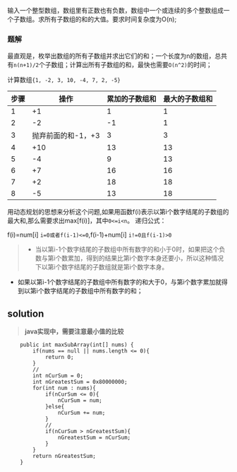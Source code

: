 输入一个整型数组，数组里有正数也有负数，数组中一个或连续的多个整数组成一个子数组。求所有子数组的和的大值。要求时间复杂度为O(n);

### 题解


最直观是，枚举出数组的所有子数组并求出它们的和；一个长度为n的数组，总共有`n(n+1)/2`个子数组；计算出所有子数组的和，最快也需要`O(n^2)`的时间；

计算数组`{1, -2, 3, 10, -4, 7, 2, -5}`

步骤|操作|累加的子数组和|最大的子数组和|
--|--|--|--|
1|+1|1|1|
2|-2|-1|1|
3|抛弃前面的和-1，+3|3|3|
4|+10|13|13|
5|-4|9|13|
6|+7|16|16|
7|+2|18|18|
8|-5|13|18|


用动态规划的思想来分析这个问题,如果用函数f(i)表示以第i个数字结尾的子数组的最大和,那么需要求出max[f(i)]，其中`0<=i<n`。
递归公式：

f(i)=num[i] `i=0或者f(i-1)<=0`,f(i-1)+num[i] `i!=0且f(i-1)>0`

>+ 当以第i-1个数字结尾的子数组中所有数字的和小于0时，如果把这个负数与第i个数累加，得到的结果比第i个数字本身还要小，所以这种情况下以第i个数字结尾的子数组就是第i个数字本身。
+ 如果以第i-1个数字结尾的子数组中所有数字的和大于0，与第i个数字累加就得到以第i个数字结尾的子数组中所有数字的和；

## solution


>**java实现中，需要注意最小值的比较**

```
	public int maxSubArray(int[] nums) {
        if(nums == null || nums.length <= 0){
            return 0;
        }
        //
        int nCurSum = 0;
        int nGreatestSum = 0x80000000;
        for(int num : nums){
            if(nCurSum <= 0){
                nCurSum = num;
            }else{
                nCurSum += num;
            }
            //
            if(nCurSum > nGreatestSum){
                nGreatestSum = nCurSum;
            }
        }
        return nGreatestSum;
    }
```

```
```